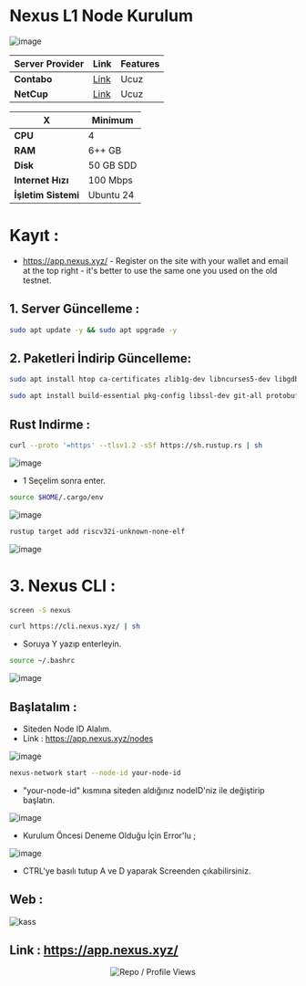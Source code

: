 # Nexus L1 Node Kurulum

![image](https://github.com/user-attachments/assets/ca6aff98-5366-4775-8d69-7334fc390765)

| Server Provider        | Link              | Features |
|------------------|----------------------------|----------------------------|
| **Contabo**          | [Link](https://www.dpbolvw.net/click-101330552-12454592)                     | Ucuz  |
| **NetCup**          | [Link](https://www.netcup.com/en/?ref=261820) | Ucuz |

| X        | Minimum              |
|------------------|----------------------------|
| **CPU**          | 4 |
| **RAM**          | 6++ GB                     |
| **Disk**      | 50 GB SDD                   |
| **Internet Hızı**      | 100 Mbps |
| **İşletim Sistemi**      | Ubuntu 24 |

# Kayıt : 

-  https://app.nexus.xyz/ - Register on the site with your wallet and email at the top right - it's better to use the same one you used on the old testnet.

## 1. Server Güncelleme : 

```bash
sudo apt update -y && sudo apt upgrade -y
```
## 2. Paketleri İndirip Güncelleme:

```bash
sudo apt install htop ca-certificates zlib1g-dev libncurses5-dev libgdbm-dev libnss3-dev tmux iptables curl nvme-cli git wget make jq libleveldb-dev build-essential pkg-config ncdu tar clang bsdmainutils lsb-release libssl-dev libreadline-dev libffi-dev jq gcc screen file nano btop unzip lz4 -y
```

```bash
sudo apt install build-essential pkg-config libssl-dev git-all protobuf-compiler -y
```

## Rust Indirme : 

```bash
curl --proto '=https' --tlsv1.2 -sSf https://sh.rustup.rs | sh
```

![image](https://github.com/user-attachments/assets/0efae43c-b5ba-488c-9f3e-de0aa12698f4)

- 1 Seçelim sonra enter.

```bash
source $HOME/.cargo/env
```

![image](https://github.com/user-attachments/assets/3e5d7403-25cf-46db-b2d5-d521508e8617)


```bash
rustup target add riscv32i-unknown-none-elf
```

![image](https://github.com/user-attachments/assets/cb08651c-6db6-4106-a5e0-285cb399d960)


# 3. Nexus CLI : 

```bash
screen -S nexus
```

```bash
curl https://cli.nexus.xyz/ | sh
```
- Soruya Y yazıp enterleyin.

```bash
source ~/.bashrc
```

![image](https://github.com/user-attachments/assets/edc927f7-d6a6-45de-b610-49dcc8af1571)


## Başlatalım : 

- Siteden Node ID Alalım.
- Link : https://app.nexus.xyz/nodes

![image](https://github.com/user-attachments/assets/5bbc7e54-3c93-4699-a222-15bd175d76a7)


```bash
nexus-network start --node-id your-node-id
```

- "your-node-id" kısmına siteden aldığınız nodeID'niz ile değiştirip başlatın.

![image](https://github.com/user-attachments/assets/b734e345-e6d2-46bf-97d8-91b81d4f8cd5)

- Kurulum Öncesi Deneme Olduğu İçin Error'lu ; 

![image](https://github.com/user-attachments/assets/5a2d713d-cbeb-41d1-b2ae-6af40dcd5f18)



- CTRL'ye basılı tutup A ve D yaparak Screenden çıkabilirsiniz.


## Web : 

![kass](https://github.com/user-attachments/assets/579f806b-9a21-4902-85f9-23aadea7b8b6)


## Link : https://app.nexus.xyz/


<p align="center">
  <img src="https://komarev.com/ghpvc/?username=FurkanL0&style=flat-square&color=red&label=Profile+Views+/+Repo+Views+" alt="Repo / Profile Views" />
</p>
